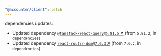 ```yaml
---
"@accounter/client": patch
---
```

dependencies updates:
  - Updated dependency [`@tanstack/react-query@5.81.5` ↗︎](https://www.npmjs.com/package/@tanstack/react-query/v/5.81.5) (from `5.81.2`, in `dependencies`)
  - Updated dependency [`react-router-dom@7.6.3` ↗︎](https://www.npmjs.com/package/react-router-dom/v/7.6.3) (from `7.6.2`, in `dependencies`)
